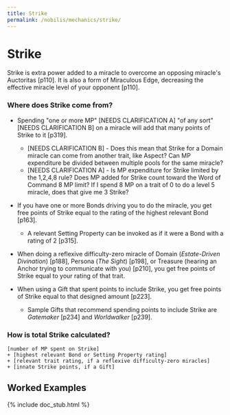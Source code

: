 ```yaml
---
title: Strike
permalink: /nobilis/mechanics/strike/
---
```


# Strike

Strike is extra power added to a miracle to overcome an opposing miracle's Auctoritas [p110]. It is also a form of Miraculous Edge, decreasing the effective miracle level of your opponent [p110].

### Where does Strike come from?

- Spending "one or more MP" [NEEDS CLARIFICATION A] "of any sort" [NEEDS CLARIFICATION B] on a miracle will add that many points of Strike to it [p319].
  - [NEEDS CLARIFICATION B] - Does this mean that Strike for a Domain miracle can come from another trait, like Aspect? Can MP expenditure be divided between multiple pools for the same miracle?
  - [NEEDS CLARIFICATION A] - Is MP expenditure for Strike limited by the 1,2,4,8 rule? Does MP added for Strike count toward the Word of Command 8 MP limit? If I spend 8 MP on a trait of 0 to do a level 5 miracle, does that give me 3 Strike?

- If you have one or more Bonds driving you to do the miracle, you get free points of Strike equal to the rating of the highest relevant Bond [p163].
  - A relevant Setting Property can be invoked as if it were a Bond with a rating of 2 [p315].

- When doing a reflexive difficulty-zero miracle of Domain (*Estate-Driven Divination*) [p188], Persona (*The Sight*) [p198], or Treasure (hearing an Anchor trying to communicate with you) [p210], you get free points of Strike equal to your rating of that trait.

- When using a Gift that spent points to include Strike, you get free points of Strike equal to that designed amount [p223].
  - Sample Gifts that recommend spending points to include Strike are *Gatemaker* [p234] and *Worldwalker* [p239].

### How is total Strike calculated?

```
[number of MP spent on Strike]
+ [highest relevant Bond or Setting Property rating]
+ [relevant trait rating, if a reflexive difficulty-zero miracles]
+ [innate Strike points, if a Gift]
```

## Worked Examples

{% include doc_stub.html %}
